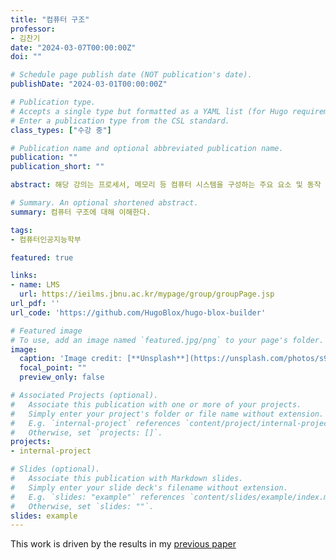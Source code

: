 ```yaml
---
title: "컴퓨터 구조"
professor:
- 김찬기
date: "2024-03-07T00:00:00Z"
doi: ""

# Schedule page publish date (NOT publication's date).
publishDate: "2024-03-01T00:00:00Z"

# Publication type.
# Accepts a single type but formatted as a YAML list (for Hugo requirements).
# Enter a publication type from the CSL standard.
class_types: ["수강 중"]

# Publication name and optional abbreviated publication name.
publication: ""
publication_short: ""

abstract: 해당 강의는 프로세서, 메모리 등 컴퓨터 시스템을 구성하는 주요 요소 및 동작 원리를 이해하고, 동작과정에서 거치는 소프트웨어/하드웨어 간 상호작용에 대한 이해 목적으로 한다. 컴퓨터 시스템을 구성하는 주요 구성 요소 성능 및 컴퓨터를 구동하는 기본적인 연산, 로직 구조 및 이를 활용한 인스트럭션 동작에 대해 이해한다. 전반부 내용을 바탕으로 컴퓨터 내의 연산 프로세서, 메모리의 동작을 분석하거나, 프로세서 혹은 클레스터 컴퓨팅에서의 병렬 동작을 이해한다.

# Summary. An optional shortened abstract.
summary: 컴퓨터 구조에 대해 이해한다.

tags:
- 컴퓨터인공지능학부

featured: true

links:
- name: LMS
  url: https://ieilms.jbnu.ac.kr/mypage/group/groupPage.jsp
url_pdf: ''
url_code: 'https://github.com/HugoBlox/hugo-blox-builder'

# Featured image
# To use, add an image named `featured.jpg/png` to your page's folder. 
image:
  caption: 'Image credit: [**Unsplash**](https://unsplash.com/photos/s9CC2SKySJM)'
  focal_point: ""
  preview_only: false

# Associated Projects (optional).
#   Associate this publication with one or more of your projects.
#   Simply enter your project's folder or file name without extension.
#   E.g. `internal-project` references `content/project/internal-project/index.md`.
#   Otherwise, set `projects: []`.
projects:
- internal-project

# Slides (optional).
#   Associate this publication with Markdown slides.
#   Simply enter your slide deck's filename without extension.
#   E.g. `slides: "example"` references `content/slides/example/index.md`.
#   Otherwise, set `slides: ""`.
slides: example
---
```


This work is driven by the results in my [previous paper](/publication/algor/) 
